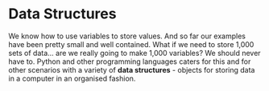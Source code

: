# Data Structures

We know how to use variables to store values. And so far our examples have been
pretty small and well contained. What if we need to store 1,000 sets of data...
are we really going to make 1,000 variables? We should never have to. Python
and other programming languages caters for this and for other scenarios with a
variety of **data structures** - objects for storing data in a computer
in an organised fashion.
